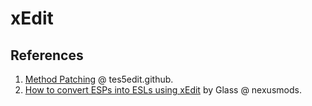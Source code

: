 # xEdit

## References

1. [Method Patching](https://tes5edit.github.io/docs/6-themethod.html) @ tes5edit.github.
2. [How to convert ESPs into ESLs using xEdit](https://www.nexusmods.com/fallout4/mods/35922) by Glass @ nexusmods.
